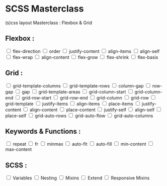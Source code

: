 # SCSS Masterclass

(s)css layout Masterclass : Flexbox & Grid

## Flexbox :

<input type="checkbox"> flex-direction
<input type="checkbox"> order
<input type="checkbox"> justify-content
<input type="checkbox"> align-items
<input type="checkbox"> align-self
<input type="checkbox"> flex-wrap
<input type="checkbox"> align-content
<input type="checkbox"> flex-grow
<input type="checkbox"> flex-shrink
<input type="checkbox"> flex-basis

## Grid :

<input type="checkbox"> grid-template-columns
<input type="checkbox"> grid-template-rows
<input type="checkbox"> column-gap
<input type="checkbox"> row-gap
<input type="checkbox"> gap
<input type="checkbox"> grid-template-areas
<input type="checkbox"> grid-column-start
<input type="checkbox"> grid-column-end
<input type="checkbox"> grid-row-start
<input type="checkbox"> grid-row-end
<input type="checkbox"> grid-column
<input type="checkbox"> grid-row
<input type="checkbox"> grid-template
<input type="checkbox"> justify-items
<input type="checkbox"> align-items
<input type="checkbox"> place-items
<input type="checkbox"> justify-content
<input type="checkbox"> align-content
<input type="checkbox"> place-content
<input type="checkbox"> justify-self
<input type="checkbox"> align-self
<input type="checkbox"> place-self
<input type="checkbox"> grid-auto-rows
<input type="checkbox"> grid-auto-flow
<input type="checkbox"> grid-auto-columns

## Keywords & Functions :

<input type="checkbox"> repeat
<input type="checkbox"> fr
<input type="checkbox"> minmax
<input type="checkbox"> auto-fit
<input type="checkbox"> auto-fill
<input type="checkbox"> min-content
<input type="checkbox"> max-content

## SCSS :

<input type="checkbox"> Variables
<input type="checkbox"> Nesting
<input type="checkbox"> Mixins
<input type="checkbox"> Extend
<input type="checkbox"> Responsive Mixins